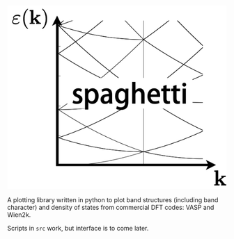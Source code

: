 ![spaghetti logo](spaghetti_logo.png)

A plotting library written in python to plot band structures (including band character) and density of states from commercial DFT codes: VASP and Wien2k.

Scripts in `src` work, but interface is to come later.
